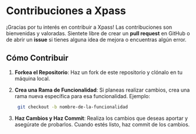 # Contribuciones a Xpass

¡Gracias por tu interés en contribuir a Xpass! Las contribuciones son bienvenidas y valoradas. Sientete libre de crear un **pull request** en GitHub o de abrir un **issue** si tienes alguna idea de mejora o encuentras algún error.

## Cómo Contribuir

1. **Forkea el Repositorio**: Haz un fork de este repositorio y clónalo en tu máquina local.

2. **Crea una Rama de Funcionalidad**: Si planeas realizar cambios, crea una rama nueva específica para esa funcionalidad. Ejemplo:
   ```bash
    git checkout -b nombre-de-la-funcionalidad
    ```

3.  **Haz Cambios y Haz Commit**: Realiza los cambios que deseas aportar y asegúrate de probarlos. Cuando estés listo, haz commit de los cambios.